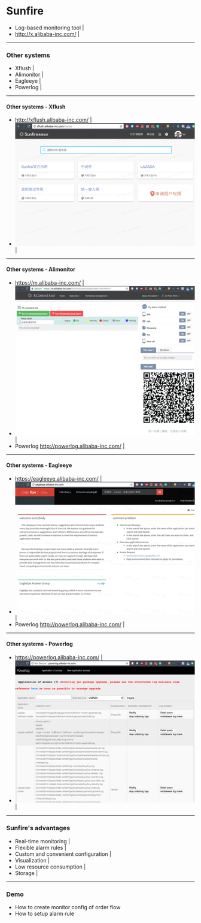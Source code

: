 # Sunfire

- Log-based monitoring tool |
- http://x.alibaba-inc.com/ |

---

### Other systems

- Xflush |
- Alimonitor |
- Eagleeye |
- Powerlog |

---

#### Other systems - Xflush

- http://xflush.alibaba-inc.com/ |
- ![](images/xflush.png) |

---

#### Other systems - Alimonitor

- https://m.alibaba-inc.com/ |
- ![](images/alimonitor.png) |
- Powerlog http://powerlog.alibaba-inc.com/ |

---

#### Other systems - Eagleeye

- https://eagleeye.alibaba-inc.com/ |
- ![](images/eagleeye.png) |
- Powerlog http://powerlog.alibaba-inc.com/ |

---

#### Other systems - Powerlog

- https://powerlog.alibaba-inc.com/ |
- ![](images/powerlog.png) |

---

### Sunfire's advantages

- Real-time monitoring |
- Flexible alarm rules |
- Custom and convenient configuration |
- Visualization |
- Low resource consumption |
- Storage |
	
---

### Demo

- How to create monitor config of order flow
- How to setup alarm rule
